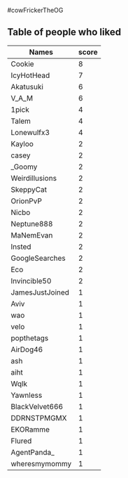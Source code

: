#cowFrickerTheOG
## Table of people who liked
Names | score
--- | ---
Cookie | 8
IcyHotHead | 7
Akatusuki | 6
V_A_M | 6
1pick | 4
Talem | 4
Lonewulfx3 | 4
Kayloo | 2
casey | 2
_Goomy | 2
Weirdillusions | 2
SkeppyCat | 2
OrionPvP | 2
Nicbo | 2
Neptune888 | 2
MaNemEvan | 2
Insted | 2
GoogleSearches | 2
Eco | 2
Invincible50 | 2
JamesJustJoined | 1
Aviv | 1
wao | 1
velo | 1
popthetags | 1
AirDog46 | 1
ash | 1
aiht | 1
Wqlk | 1
Yawnless | 1
BlackVelvet666 | 1
DDRNSTPMGMX | 1
EKORamme | 1
Flured | 1
AgentPanda_ | 1
wheresmymommy | 1
